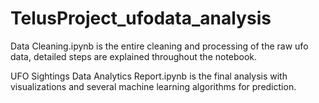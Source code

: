 # TelusProject_ufodata_analysis
Data Cleaning.ipynb is the entire cleaning and processing of the raw ufo data, detailed steps are explained throughout the notebook.

UFO Sightings Data Analytics Report.ipynb is the final analysis with visualizations and several machine learning algorithms for prediction.
